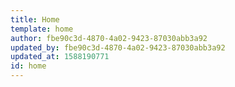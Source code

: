 ```yaml
---
title: Home
template: home
author: fbe90c3d-4870-4a02-9423-87030abb3a92
updated_by: fbe90c3d-4870-4a02-9423-87030abb3a92
updated_at: 1588190771
id: home
---
```

